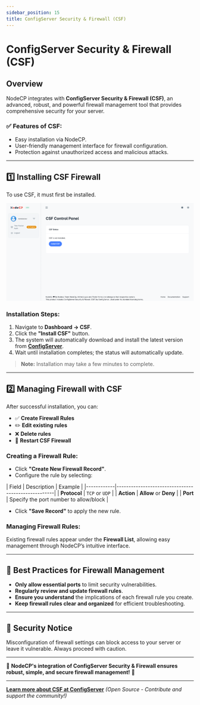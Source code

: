 ```yaml
---
sidebar_position: 15
title: ConfigServer Security & Firewall (CSF)
---
```


# ConfigServer Security & Firewall (CSF)

## Overview

NodeCP integrates with **ConfigServer Security & Firewall (CSF)**, an advanced, robust, and powerful firewall management tool that provides comprehensive security for your server.

### ✅ **Features of CSF:**
- Easy installation via NodeCP.
- User-friendly management interface for firewall configuration.
- Protection against unauthorized access and malicious attacks.

---

## 1️⃣ **Installing CSF Firewall**

To use CSF, it must first be installed.

![CSF Installation](../../static/img/screens/csf.png)

### Installation Steps:

1. Navigate to **Dashboard → CSF**.
2. Click the **"Install CSF"** button.
3. The system will automatically download and install the latest version from **[ConfigServer](https://www.configserver.com)**.
4. Wait until installation completes; the status will automatically update.

> **Note:** Installation may take a few minutes to complete.

---

## 2️⃣ **Managing Firewall with CSF**

After successful installation, you can:

- ✅ **Create Firewall Rules**
- ✏️ **Edit existing rules**
- ❌ **Delete rules**
- 🔄 **Restart CSF Firewall**

### **Creating a Firewall Rule:**

- Click **"Create New Firewall Record"**.
- Configure the rule by selecting:

| Field      | Description                                    | Example                 |
|------------|----------------------------------------------------|
| **Protocol** | `TCP` or `UDP` |
| **Action**   | **Allow** or **Deny** |
| **Port**       | Specify the port number to allow/block |

- Click **"Save Record"** to apply the new rule.

### **Managing Firewall Rules:**

Existing firewall rules appear under the **Firewall List**, allowing easy management through NodeCP’s intuitive interface.

---

## 🔐 **Best Practices for Firewall Management**

- **Only allow essential ports** to limit security vulnerabilities.
- **Regularly review and update firewall rules**.
- **Ensure you understand** the implications of each firewall rule you create.
- **Keep firewall rules clear and organized** for efficient troubleshooting.

---

## 🚧 **Security Notice**
Misconfiguration of firewall settings can block access to your server or leave it vulnerable. Always proceed with caution.

---

🎯 **NodeCP's integration of ConfigServer Security & Firewall ensures robust, simple, and secure firewall management!** 🚀

---

**[Learn more about CSF at ConfigServer](https://configserver.com/cp/csf.html)** *(Open Source - Contribute and support the community!)*
